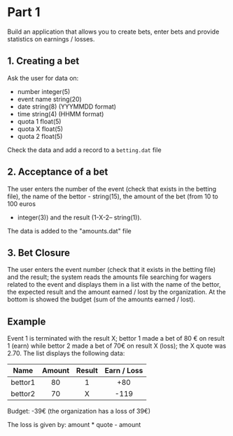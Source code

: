 # Part 1

Build an application that allows you to create bets, enter bets and provide
statistics on earnings / losses.

## 1. Creating a bet

Ask the user for data on:

- number integer(5) 
- event name string(20) 
- date string(8) (YYYMMDD format)
- time string(4) (HHMM format)
- quota 1 float(5)
- quota X float(5)
- quota 2 float(5)

Check the data and add a record to a `betting.dat` file

## 2. Acceptance of a bet

The user enters the number of the event (check that exists in the betting file),
the name of the bettor - string(15), the amount of the bet (from 10 to 100 euros
- integer(3)) and the result (1-X-2– string(1)).

The data is added to the "amounts.dat" file

## 3. Bet Closure

The user enters the event number (check that it exists in the betting file) and
the result; the system reads the amounts file searching for wagers related to
the event and displays them in a list with the name of the bettor, the expected
result and the amount earned / lost by the organization.  At the bottom is
showed the budget (sum of the amounts earned / lost).

## Example

Event 1 is terminated with the result X; bettor 1 made a bet of 80 € on result 1
(earn) while bettor 2 made a bet of 70€ on result X (loss); the X quote was
2.70. The list displays the following data:

| Name    | Amount | Result | Earn / Loss |
| :-----: | :----: | :----: | :---------: |
| bettor1 | 80     | 1      | +80         |
| bettor2 | 70     | X      | -119        |

Budget: -39€ (the organization has a loss of 39€)

The loss is given by: amount * quote - amount
